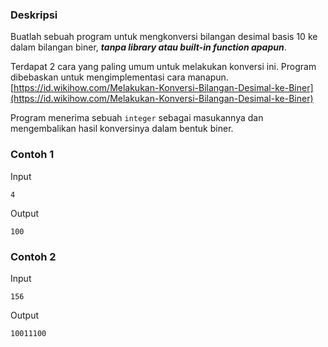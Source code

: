 ### Deskripsi
Buatlah sebuah program untuk mengkonversi bilangan desimal basis 10 ke dalam bilangan biner, ***tanpa library atau built-in function apapun***.

Terdapat 2 cara yang paling umum untuk melakukan konversi ini. Program dibebaskan untuk mengimplementasi cara manapun.
[https://id.wikihow.com/Melakukan-Konversi-Bilangan-Desimal-ke-Biner](https://id.wikihow.com/Melakukan-Konversi-Bilangan-Desimal-ke-Biner)

Program menerima sebuah `integer` sebagai masukannya dan mengembalikan hasil konversinya dalam bentuk biner.


### Contoh 1
Input
```
4
```
Output
```
100
```


### Contoh 2
Input
```
156
```
Output
```
10011100
```